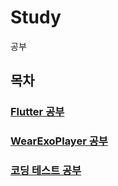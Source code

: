 # Study
공부


## 목차
### [Flutter 공부](https://github.com/gksthf2271/Study/tree/master/Flutter)
### [WearExoPlayer 공부](https://github.com/gksthf2271/Study/tree/master/WearExoPlayer)
### [코딩 테스트 공부](https://github.com/gksthf2271/Study/tree/master/CoTe/app/src/main/java/com/example/CoTe)
